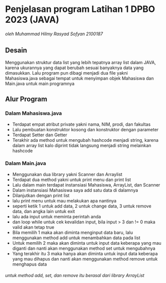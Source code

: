 # Penjelasan program Latihan 1 DPBO 2023 (JAVA)

###### oleh Muhammad Hilmy Rasyad Sofyan 2100187


## Desain
Menggunakan struktur data list yang lebih tepatnya array list dalam JAVA, karena  ukurannya yang dapat berubah sesuai banyaknya data yang dimasukkan. Lalu program pun dibagi menjadi dua file yakni Mahasiswa.java sebagai tempat untuk menyimpan objek Mahasiswa dan Main.java untuk main programnya

## Alur Program

### Dalam Mahasiswa.java

- Terdapat empat atribut private yakni nama, NIM, prodi, dan fakultas
- Lalu pembuatan konstruktor kosong dan konstruktor dengan parameter
- Terdapat Setter dan Getter
- Terakhir ada method untuk mengubah hashcode menjadi string, karena dalam array list kalo diprint tidak langsung menjadi string melainkan hashcode

### Dalam Main.java

- Menggunakan dua library yakni Scanner dan Arraylist
- Terdapat dua method yakni untuk print menu dan print list
- Lalu dalam main terdapat instansiasi Mahasiswa, ArrayList, dan Scanner
- Dalam instansiasi Mahasiswa saya add satu data di dalamnya
- Dilanjutkan dengan print list
- lalu print menu untuk mau melakukan apa nantinya
- seperti ketik 1 untuk add data, 2 untuk change data, 3 untuk remove data, dan angka lain untuk exit
- lalu ada input untuk meminta perintah anda
- dan loop while untuk cek kevalidan input, bila input > 3 dan != 0 maka valid akan tetap true
- Bila memilih 1 maka akan diminta menginput data baru, lalu menggunakan method add untuk menambahkan data pada list
- Untuk memilih 2 maka akan diminta untuk input data keberapa yang mau diganti dan nanti akan menggunakan method set untuk mengubahnya
- Yang terakhir itu 3 maka hanya akan diminta untuk input data keberapa yang mau dihapus dan nanti akan menggunakan method remove untuk menghapus data

###### untuk method add, set, dan remove itu berasal dari library ArrayList
